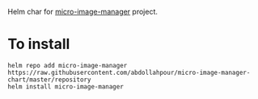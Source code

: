 Helm char for [micro-image-manager](https://github.com/abdollahpour/micro-image-manager) project.

# To install

    helm repo add micro-image-manager https://raw.githubusercontent.com/abdollahpour/micro-image-manager-chart/master/repository
    helm install micro-image-manager